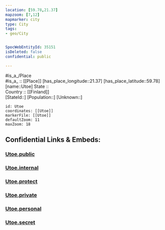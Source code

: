 ```yaml
---
location: [59.78,21.37] 
mapzoom: [7,12] 
mapmarker: city 
type: City
tags:
- geo/City


SpocWebEntityId: 35151
isDeleted: false
confidential: public

---
```

#is_a_/Place  
#is_a_ :: [[Place]] 
[has_place_longitude::21.37] 
[has_place_latitude::59.78] 
[name::Utoe] 
State ::  
Country :: [[Finland]]  
[StateId::] 
[Population::] 
[Unknown::] 


```leaflet
id: Utoe
coordinates: [[Utoe]] 
markerFile: [[Utoe]] 
defaultZoom: 11 
maxZoom: 18
```


## Confidential Links & Embeds: 

### [Utoe.public](/_public/\Earth\Continent\Europe\Europe~North\Finland\Provinces~Finland\Western_Finland\counties~Western_Finland\Finland_Proper\CityUtoe.public.md) 

### [Utoe.internal](/_internal/\Earth\Continent\Europe\Europe~North\Finland\Provinces~Finland\Western_Finland\counties~Western_Finland\Finland_Proper\CityUtoe.internal.md) 

### [Utoe.protect](/_protect/\Earth\Continent\Europe\Europe~North\Finland\Provinces~Finland\Western_Finland\counties~Western_Finland\Finland_Proper\CityUtoe.protect.md) 

### [Utoe.private](/_private/\Earth\Continent\Europe\Europe~North\Finland\Provinces~Finland\Western_Finland\counties~Western_Finland\Finland_Proper\CityUtoe.private.md) 

### [Utoe.personal](/_personal/\Earth\Continent\Europe\Europe~North\Finland\Provinces~Finland\Western_Finland\counties~Western_Finland\Finland_Proper\CityUtoe.personal.md) 

### [Utoe.secret](/_secret/\Earth\Continent\Europe\Europe~North\Finland\Provinces~Finland\Western_Finland\counties~Western_Finland\Finland_Proper\CityUtoe.secret.md)

